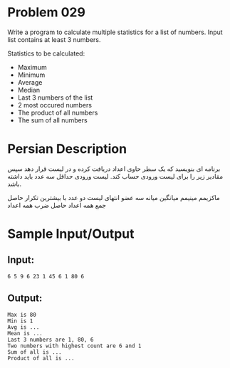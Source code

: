 # Problem 029
Write a program to calculate multiple statistics for a list of numbers. Input list contains at least 3 numbers.

Statistics to be calculated:
 - Maximum
 - Minimum
 - Average
 - Median
 - Last 3 numbers of the list
 - 2 most occured numbers
 - The product of all numbers
 - The sum of all numbers

# Persian Description
برنامه ای بنویسید که یک سطر حاوی اعداد دریافت کرده و در لیست قرار دهد سپس مقادیر زیر را برای لیست ورودی حساب کند. لیست ورودی حداقل سه عدد باید داشته باشد.

ماکزیمم
مینیمم
میانگین
میانه
سه عضو انتهای لیست
دو عدد با بیشترین تکرار
حاصل جمع همه اعداد
حاصل ضرب همه اعداد

# Sample Input/Output

## Input:
```
6 5 9 6 23 1 45 6 1 80 6
```

## Output: 
```
Max is 80
Min is 1
Avg is ...
Mean is ...
Last 3 numbers are 1, 80, 6
Two numbers with highest count are 6 and 1
Sum of all is ...
Product of all is ...
```
